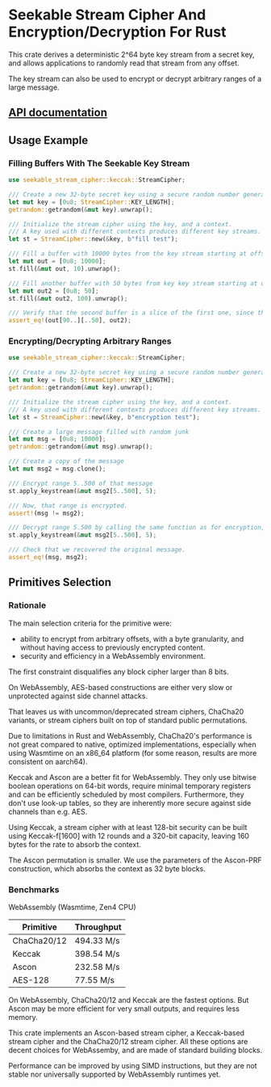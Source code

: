 # Seekable Stream Cipher And Encryption/Decryption For Rust

This crate derives a deterministic 2^64 byte key stream from a secret key, and allows applications to randomly read that stream from any offset.

The key stream can also be used to encrypt or decrypt arbitrary ranges of a large message.

## [API documentation](https://docs.rs/seekable-stream-cipher)

## Usage Example

### Filling Buffers With The Seekable Key Stream

```rust
use seekable_stream_cipher::keccak::StreamCipher;

/// Create a new 32-byte secret key using a secure random number generator
let mut key = [0u8; StreamCipher::KEY_LENGTH];
getrandom::getrandom(&mut key).unwrap();

/// Initialize the stream cipher using the key, and a context.
/// A key used with different contexts produces different key streams.
let st = StreamCipher::new(&key, b"fill test");

/// Fill a buffer with 10000 bytes from the key stream starting at offset 10
let mut out = [0u8; 10000];
st.fill(&mut out, 10).unwrap();

/// Fill another buffer with 50 bytes from key key stream starting at offset 100
let mut out2 = [0u8; 50];
st.fill(&mut out2, 100).unwrap();

/// Verify that the second buffer is a slice of the first one, since the ranges overlap.
assert_eq!(out[90..][..50], out2);
```

### Encrypting/Decrypting Arbitrary Ranges

```rust
use seekable_stream_cipher::keccak::StreamCipher;

/// Create a new 32-byte secret key using a secure random number generator
let mut key = [0u8; StreamCipher::KEY_LENGTH];
getrandom::getrandom(&mut key).unwrap();

/// Initialize the stream cipher using the key, and a context.
/// A key used with different contexts produces different key streams.
let st = StreamCipher::new(&key, b"encryption test");

/// Create a large message filled with random junk
let mut msg = [0u8; 10000];
getrandom::getrandom(&mut msg).unwrap();

/// Create a copy of the message
let mut msg2 = msg.clone();

/// Encrypt range 5..500 of that message
st.apply_keystream(&mut msg2[5..500], 5);

/// Now, that range is encrypted.
assert!(msg != msg2);

/// Decrypt range 5.500 by calling the same function as for encryption, with the same parameters
st.apply_keystream(&mut msg2[5..500], 5);

/// Check that we recovered the original message.
assert_eq!(msg, msg2);
```

## Primitives Selection

### Rationale

The main selection criteria for the primitive were:

- ability to encrypt from arbitrary offsets, with a byte granularity, and without having access to previously encrypted content.
- security and efficiency in a WebAssembly environment.

The first constraint disqualifies any block cipher larger than 8 bits.

On WebAssembly, AES-based constructions are either very slow or unprotected against side channel attacks.

That leaves us with uncommon/deprecated stream ciphers, ChaCha20 variants, or stream ciphers built on top of standard public permutations.

Due to limitations in Rust and WebAssembly, ChaCha20's performance is not great compared to native, optimized implementations, especially when using Wasmtime on an x86_64 platform (for some reason, results are more consistent on aarch64).

Keccak and Ascon are a better fit for WebAssembly. They only use bitwise boolean operations on 64-bit words, require minimal temporary registers and can be efficiently scheduled by most compilers. Furthermore, they don't use look-up tables, so they are inherently more secure against side channels than e.g. AES.

Using Keccak, a stream cipher with at least 128-bit security can be built using Keccak-f[1600] with 12 rounds and a 320-bit capacity, leaving 160 bytes for the rate to absorb the context.

The Ascon permutation is smaller. We use the parameters of the Ascon-PRF construction, which absorbs the context as 32 byte blocks.

### Benchmarks

WebAssembly (Wasmtime, Zen4 CPU)

| Primitive   | Throughput |
| ----------- | ---------- |
| ChaCha20/12 | 494.33 M/s |
| Keccak      | 398.54 M/s |
| Ascon       | 232.58 M/s |
| AES-128     | 77.55 M/s  |

On WebAssembly, ChaCha20/12 and Keccak are the fastest options. But Ascon may be more efficient for very small outputs, and requires less memory.

This crate implements an Ascon-based stream cipher, a Keccak-based stream cipher and the ChaCha20/12 stream cipher. All these options are decent choices for WebAssemby, and are made of standard building blocks.

Performance can be improved by using SIMD instructions, but they are not stable nor universally supported by WebAssembly runtimes yet.
